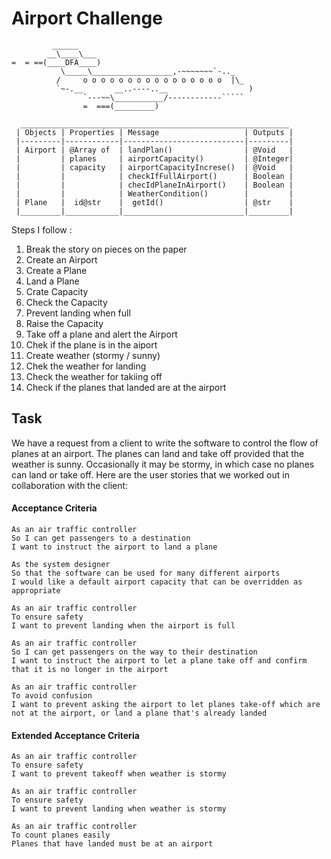 # Airport Challenge

``````
         ______
        __\____\___
=  = ==(____DFA____)
           \_____\__________________,-~~~~~~~`-.._
          /     o o o o o o o o o o o o o o o o  |\_
          `~-.__       __..----..__                  )
                `---~~\___________/------------`````
                =  ===(_________)

``````

      ____________________________________________________________
     | Objects | Properties | Message                   | Outputs |
     |---------|------------|---------------------------|---------|
     | Airport | @Array of  | landPlan()                | @Void   |
     |         | planes     | airportCapacity()         | @Integer|
     |         | capacity   | airportCapacityIncrese()  | @Void   |
     |         |            | checkIfFullAirport()      | Boolean |
     |         |            | checIdPlaneInAirport()    | Boolean |
     |         |            | WeatherCondition()        |         |
     | Plane   |  id@str    |  getId()                  | @str    |
     |_________|____________|___________________________|_________|

Steps I follow :

1.  Break the story on pieces on the paper
2.  Create an Airport
3.  Create a Plane
4.  Land a Plane
5.  Crate Capacity
6.  Check the Capacity
7.  Prevent landing when full
8.  Raise the Capacity
9.  Take off a plane and alert the Airport
10. Chek if the plane is in the aiport
11. Create weather (stormy / sunny)
12. Chek the weather for landing
13. Check the weather for takiing off
14. Check if the planes that landed are at the airport

## Task

We have a request from a client to write the software to control the flow of planes at an airport. The planes can land and take off provided that the weather is sunny. Occasionally it may be stormy, in which case no planes can land or take off. Here are the user stories that we worked out in collaboration with the client:

#### Acceptance Criteria

```
As an air traffic controller
So I can get passengers to a destination
I want to instruct the airport to land a plane

As the system designer
So that the software can be used for many different airports
I would like a default airport capacity that can be overridden as appropriate

As an air traffic controller
To ensure safety
I want to prevent landing when the airport is full

As an air traffic controller
So I can get passengers on the way to their destination
I want to instruct the airport to let a plane take off and confirm that it is no longer in the airport

As an air traffic controller
To avoid confusion
I want to prevent asking the airport to let planes take-off which are not at the airport, or land a plane that's already landed
```

#### Extended Acceptance Criteria

```
As an air traffic controller
To ensure safety
I want to prevent takeoff when weather is stormy

As an air traffic controller
To ensure safety
I want to prevent landing when weather is stormy

As an air traffic controller
To count planes easily
Planes that have landed must be at an airport
```

